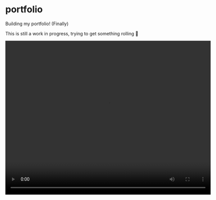 # portfolio
Building my portfolio! (Finally)

This is still a work in progress, trying to get something rolling :melting_face:

<video src="assets/20241101-1934-45.3517589.mp4" width="640" height="480" controls></video>